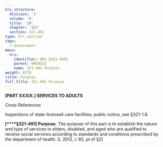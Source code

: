 ```yaml
---
hrs_structure:
  division: '1'
  volume: '6'
  title: '19'
  chapter: '321'
  section: 321-491
type: hrs_section
tags:
  - Government
menu:
  hrs:
    identifier: HRS_0321-0491
    parent: HRS0321
    name: 321-491 Purpose
weight: 8270
title: Purpose
full_title: 321-491 Purpose
---
```

**[PART XXXIX.] SERVICES TO ADULTS**

Cross References

Inspections of state-licensed care facilities; public notice, see §321-1.8.

**[****§321-491] Purpose.** The purpose of this part is to establish the nature and type of services to elders, disabled, and aged who are qualified to receive social services according to standards and conditions prescribed by the department of health. [L 2012, c 93, pt of §2]